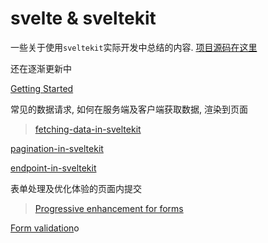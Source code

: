 # svelte & sveltekit

一些关于使用`sveltekit`实际开发中总结的内容.
[项目源码在这里](https://github.com/mactanxin/sveltekit-dummyjson-demo)

还在逐渐更新中

[Getting Started](./getting-started.md)

常见的数据请求, 如何在服务端及客户端获取数据, 渲染到页面

> [fetching-data-in-sveltekit](./fetching-data-in-sveltekit.md)

[pagination-in-sveltekit](./pagination-in-sveltekit.md)

[endpoint-in-sveltekit](./endpoint-in-sveltekit.md)

表单处理及优化体验的页面内提交
> [Progressive enhancement for forms](./forms-and-enhancement.md)

[Form validation](./form-validation-with-zod.md)o
